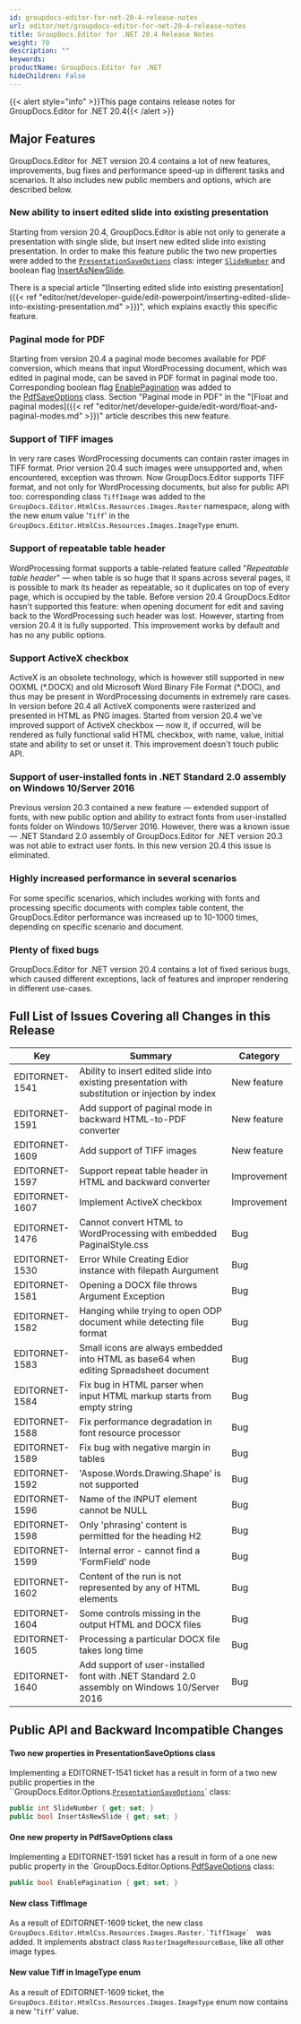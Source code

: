 ```yaml
---
id: groupdocs-editor-for-net-20-4-release-notes
url: editor/net/groupdocs-editor-for-net-20-4-release-notes
title: GroupDocs.Editor for .NET 20.4 Release Notes
weight: 70
description: ""
keywords: 
productName: GroupDocs.Editor for .NET
hideChildren: False
---
```

{{< alert style="info" >}}This page contains release notes for GroupDocs.Editor for .NET 20.4{{< /alert >}}

## Major Features

GroupDocs.Editor for .NET version 20.4 contains a lot of new features, improvements, bug fixes and performance speed-up in different tasks and scenarios. It also includes new public members and options, which are described below.

### New ability to insert edited slide into existing presentation

Starting from version 20.4, GroupDocs.Editor is able not only to generate a presentation with single slide, but insert new edited slide into existing presentation. In order to make this feature public the two new properties were added to the [`PresentationSaveOptions`](https://reference.groupdocs.com/editor/net/groupdocs.editor.options/presentationsaveoptions) class: integer [`SlideNumber`](https://reference.groupdocs.com/editor/net/groupdocs.editor.options/presentationsaveoptions/slidenumber) and boolean flag [InsertAsNewSlide](https://reference.groupdocs.com/editor/net/groupdocs.editor.options/presentationsaveoptions/insertasnewslide).

There is a special article "[Inserting edited slide into existing presentation]({{< ref "editor/net/developer-guide/edit-powerpoint/inserting-edited-slide-into-existing-presentation.md" >}})", which explains exactly this specific feature.

### Paginal mode for PDF

Starting from version 20.4 a paginal mode becomes available for PDF conversion, which means that input WordProcessing document, which was edited in paginal mode, can be saved in PDF format in paginal mode too. Corresponding boolean flag [EnablePagination](https://reference.groupdocs.com/editor/net/groupdocs.editor.options/pdfsaveoptions/enablepagination) was added to the [PdfSaveOptions](https://reference.groupdocs.com/editor/net/groupdocs.editor.options/pdfsaveoptions) class. Section "Paginal mode in PDF" in the "[Float and paginal modes]({{< ref "editor/net/developer-guide/edit-word/float-and-paginal-modes.md" >}})" article describes this new feature.

### Support of TIFF images

In very rare cases WordProcessing documents can contain raster images in TIFF format. Prior version 20.4 such images were unsupported and, when encountered, exception was thrown. Now GroupDocs.Editor supports TIFF format, and not only for WordProcessing documents, but also for public API too: corresponding class `TiffImage` was added to the `GroupDocs.Editor.HtmlCss.Resources.Images.Raster` namespace, along with the new enum value '`Tiff`' in the `GroupDocs.Editor.HtmlCss.Resources.Images.ImageType` enum.

### Support of repeatable table header

WordProcessing format supports a table-related feature called "*Repeatable table header*" — when table is so huge that it spans across several pages, it is possible to mark its header as repeatable, so it duplicates on top of every page, which is occupied by the table. Before version 20.4 GroupDocs.Editor hasn't supported this feature: when opening document for edit and saving back to the WordProcessing such header was lost. However, starting from version 20.4 it is fully supported. This improvement works by default and has no any public options.

### Support ActiveX checkbox

ActiveX is an obsolete technology, which is however still supported in new OOXML (\*.DOCX) and old Microsoft Word Binary File Format (\*.DOC), and thus may be present in WordProcessing documents in extremely rare cases. In version before 20.4 all ActiveX components were rasterized and presented in HTML as PNG images. Started from version 20.4 we've improved support of ActiveX checkbox — now it, if occurred, will be rendered as fully functional valid HTML checkbox, with name, value, initial state and ability to set or unset it. This improvement doesn't touch public API.

### Support of user-installed fonts in .NET Standard 2.0 assembly on Windows 10/Server 2016

Previous version 20.3 contained a new feature — extended support of fonts, with new public option and ability to extract fonts from user-installed fonts folder on Windows 10/Server 2016. However, there was a known issue — .NET Standard 2.0 assembly of GroupDocs.Editor for .NET version 20.3 was not able to extract user fonts. In this new version 20.4 this issue is eliminated.

### Highly increased performance in several scenarios

For some specific scenarios, which includes working with fonts and processing specific documents with complex table content, the GroupDocs.Editor performance was increased up to 10-1000 times, depending on specific scenario and document.

### Plenty of fixed bugs

GroupDocs.Editor for .NET version 20.4 contains a lot of fixed serious bugs, which caused different exceptions, lack of features and improper rendering in different use-cases.

## Full List of Issues Covering all Changes in this Release

| Key | Summary | Category |
| --- | --- | --- |
| EDITORNET-1541 | Ability to insert edited slide into existing presentation with substitution or injection by index | New feature |
| EDITORNET-1591 | Add support of paginal mode in backward HTML-to-PDF converter | New feature |
| EDITORNET-1609 | Add support of TIFF images | New feature |
| EDITORNET-1597 | Support repeat table header in HTML and backward converter | Improvement |
| EDITORNET-1607 | Implement ActiveX checkbox | Improvement |
| EDITORNET-1476 | Cannot convert HTML to WordProcessing with embedded PaginalStyle.css | Bug |
| EDITORNET-1530 | Error While Creating Edior instance with filepath Aurgument | Bug |
| EDITORNET-1581 | Opening a DOCX file throws Argument Exception | Bug |
| EDITORNET-1582 | Hanging while trying to open ODP document while detecting file format | Bug |
| EDITORNET-1583 | Small icons are always embedded into HTML as base64 when editing Spreadsheet document | Bug |
| EDITORNET-1584 | Fix bug in HTML parser when input HTML markup starts from empty string | Bug |
| EDITORNET-1588 | Fix performance degradation in font resource processor | Bug |
| EDITORNET-1589 | Fix bug with negative margin in tables | Bug |
| EDITORNET-1592 | 'Aspose.Words.Drawing.Shape' is not supported | Bug |
| EDITORNET-1596 | Name of the INPUT element cannot be NULL | Bug |
| EDITORNET-1598 | Only 'phrasing' content is permitted for the heading H2 | Bug |
| EDITORNET-1599 | Internal error - cannot find a 'FormField' node | Bug |
| EDITORNET-1602 | Content of the run is not represented by any of HTML elements | Bug |
| EDITORNET-1604 | Some controls missing in the output HTML and DOCX files | Bug |
| EDITORNET-1605 | Processing a particular DOCX file takes long time | Bug |
| EDITORNET-1640 | Add support of user-installed font with .NET Standard 2.0 assembly on Windows 10/Server 2016 | Bug |

## Public API and Backward Incompatible Changes

#### Two new properties in PresentationSaveOptions class

Implementing a EDITORNET-1541 ticket has a result in form of a two new public properties in the ``GroupDocs.Editor.Options.[`PresentationSaveOptions`](https://reference.groupdocs.com/editor/net/groupdocs.editor.options/presentationsaveoptions)` class:

```csharp
public int SlideNumber { get; set; }
public bool InsertAsNewSlide { get; set; }
```

#### One new property in PdfSaveOptions class

Implementing a EDITORNET-1591 ticket has a result in form of a one new public property in the `GroupDocs.Editor.Options.[PdfSaveOptions](https://reference.groupdocs.com/editor/net/groupdocs.editor.options/pdfsaveoptions) class:

```csharp
public bool EnablePagination { get; set; }
```

#### New class TiffImage

As a result of EDITORNET-1609 ticket, the new class ``GroupDocs.Editor.HtmlCss.Resources.Images.Raster.`TiffImage` `` was added. It implements abstract class `RasterImageResourceBase`, like all other image types.

#### New value Tiff in ImageType enum

As a result of EDITORNET-1609 ticket, the `GroupDocs.Editor.HtmlCss.Resources.Images.ImageType` enum now contains a new '`Tiff`' value.

